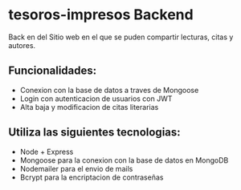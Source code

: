 # tesoros-impresos Backend

Back en del Sitio web en el que se puden compartir lecturas, citas y autores.

<h2>Funcionalidades:</h2>
<ul>
	<li>Conexion con la base de datos a traves de Mongoose</li>
	<li>Login con autenticacion de usuarios con JWT</li>
	<li>Alta baja y modificacion de  citas literarias</li>
</ul>

<h2>Utiliza las siguientes tecnologias:</h2>
<ul>
	<li>Node + Express</li>
	<li>Mongoose para la conexion con la base de datos en MongoDB</li>
	<li>Nodemailer para el envio de mails</li>
	<li>Bcrypt para la encriptacion de contraseñas</li>
</ul>
